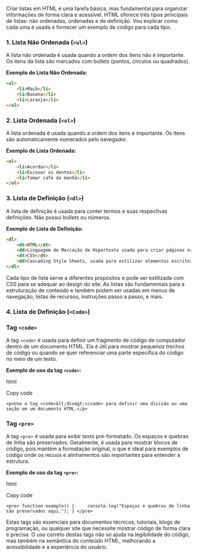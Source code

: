 
Criar listas em HTML é uma tarefa básica, mas fundamental para organizar informações de forma clara e acessível. HTML oferece três tipos principais de listas: não ordenadas, ordenadas e de definição. Vou explicar como cada uma é usada e fornecer um exemplo de código para cada tipo.

### 1. Lista Não Ordenada (`<ul>`)
A lista não ordenada é usada quando a ordem dos itens não é importante. Os itens da lista são marcados com bullets (pontos, círculos ou quadrados).

**Exemplo de Lista Não Ordenada:**
```html
<ul>
    <li>Maçã</li>
    <li>Banana</li>
    <li>Laranja</li>
</ul>
```

### 2. Lista Ordenada (`<ol>`)
A lista ordenada é usada quando a ordem dos itens é importante. Os itens são automaticamente numerados pelo navegador.

**Exemplo de Lista Ordenada:**
```html
<ol>
    <li>Acordar</li>
    <li>Escovar os dentes</li>
    <li>Tomar café da manhã</li>
</ol>
```

### 3. Lista de Definição (`<dl>`)
A lista de definição é usada para conter termos e suas respectivas definições. Não possui bullets ou números.

**Exemplo de Lista de Definição:**
```html
<dl>
    <dt>HTML</dt>
    <dd>Linguagem de Marcação de Hipertexto usada para criar páginas na Web.</dd>
    <dt>CSS</dt>
    <dd>Cascading Style Sheets, usada para estilizar elementos escritos em uma linguagem de marcação como HTML.</dd>
</dl>
```

Cada tipo de lista serve a diferentes propósitos e pode ser estilizada com CSS para se adequar ao design do site. As listas são fundamentais para a estruturação de conteúdo e também podem ser usadas em menus de navegação, listas de recursos, instruções passo a passo, e mais.

### 4. Lista de Definição (`<Code>`)

### Tag `<code>`

A tag `<code>` é usada para definir um fragmento de código de computador dentro de um documento HTML. Ela é útil para mostrar pequenos trechos de código ou quando se quer referenciar uma parte específica do código no meio de um texto.

**Exemplo de uso da tag `<code>`:**

html

Copy code

`<p>Use a tag <code>&lt;div&gt;</code> para definir uma divisão ou uma seção em um documento HTML.</p>`

### Tag `<pre>`

A tag `<pre>` é usada para exibir texto pré-formatado. Os espaços e quebras de linha são preservados. Geralmente, é usada para mostrar blocos de código, pois mantém a formatação original, o que é ideal para exemplos de código onde os recuos e alinhamentos são importantes para entender a estrutura.

**Exemplo de uso da tag `<pre>`:**

html

Copy code

`<pre> function exemplo() {     console.log("Espaços e quebras de linha são preservados aqui."); } </pre>`

Estas tags são essenciais para documentos técnicos, tutoriais, blogs de programação, ou qualquer site que necessite mostrar código de forma clara e precisa. O uso correto destas tags não só ajuda na legibilidade do código, mas também na semântica do conteúdo HTML, melhorando a acessibilidade e a experiência do usuário.
